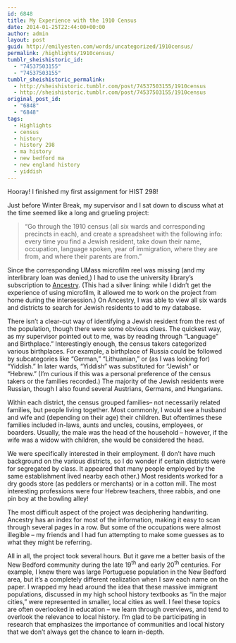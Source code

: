 ```yaml
---
id: 6848
title: My Experience with the 1910 Census
date: 2014-01-25T22:44:00+00:00
author: admin
layout: post
guid: http://emilyesten.com/words/uncategorized/1910census/
permalink: /highlights/1910census/
tumblr_sheishistoric_id:
  - "74537503155"
  - "74537503155"
tumblr_sheishistoric_permalink:
  - http://sheishistoric.tumblr.com/post/74537503155/1910census
  - http://sheishistoric.tumblr.com/post/74537503155/1910census
original_post_id:
  - "6848"
  - "6848"
tags:
  - Highlights
  - census
  - history
  - history 298
  - ma history
  - new bedford ma
  - new england history
  - yiddish
---
```

Hooray! I finished my first assignment for HIST 298!

Just before Winter Break, my supervisor and I sat down to discuss what at the time seemed like a long and grueling project:

> “Go through the 1910 census (all six wards and corresponding precincts in each), and create a spreadsheet with the following info: every time you find a Jewish resident, take down their name, occupation, language spoken, year of immigration, where they are from, and where their parents are from.”

Since the corresponding UMass microfilm reel was missing (and my interlibrary loan was denied,) I had to use the university library&rsquo;s subscription to <a href="http://www.tumblr.com/new/www.ancestrylibrary.com" target="_blank">Ancestry</a>. (This had a silver lining: while I didn’t get the experience of using microfilm, it allowed me to work on the project from home during the intersession.) On Ancestry, I was able to view all six wards and districts to search for Jewish residents to add to my database.

<!-- more -->

There isn’t a clear-cut way of identifying a Jewish resident from the rest of the population, though there were some obvious clues. The quickest way, as my supervisor pointed out to me, was by reading through “Language” and Birthplace.” Interestingly enough, the census takers categorized various birthplaces. For example, a birthplace of Russia could be followed by subcategories like “German,” “Lithuanian,” or (as I was looking for) “Yiddish.” In later wards, “Yiddish” was substituted for “Jewish” or “Hebrew.” (I’m curious if this was a personal preference of the census takers or the families recorded.) The majority of the Jewish residents were Russian, though I also found several Austrians, Germans, and Hungarians.

Within each district, the census grouped families– not necessarily related families, but people living together. Most commonly, I would see a husband and wife and (depending on their age) their children. But oftentimes these families included in-laws, aunts and uncles, cousins, employees, or boarders. Usually, the male was the head of the household – however, if the wife was a widow with children, she would be considered the head.

We were specifically interested in their employment. (I don’t have much background on the various districts, so I do wonder if certain districts were for segregated by class. It appeared that many people employed by the same establishment lived nearby each other.) Most residents worked for a dry goods store (as peddlers or merchants) or in a cotton mill. The most interesting professions were four Hebrew teachers, three rabbis, and one pin boy at the bowling alley!

The most difficult aspect of the project was deciphering handwriting. Ancestry has an index for most of the information, making it easy to scan through several pages in a row. But some of the occupations were almost illegible – my friends and I had fun attempting to make some guesses as to what they might be referring.

All in all, the project took several hours. But it gave me a better basis of the New Bedford community during the late 19<sup>th</sup> and early 20<sup>th</sup> centuries. For example, I knew there was large Portuguese population in the New Bedford area, but it’s a completely different realization when I saw each name on the paper. I wrapped my head around the idea that these massive immigrant populations, discussed in my high school history textbooks as “in the major cities,” were represented in smaller, local cities as well. I feel these topics are often overlooked in education – we learn through overviews, and tend to overlook the relevance to local history. I’m glad to be participating in research that emphasizes the importance of communities and local history that we don’t always get the chance to learn in-depth.
